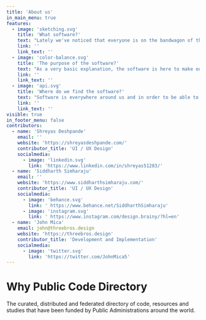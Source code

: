 ```yaml
---
title: 'About us'
in_main_menu: true
features:
  - image: 'sketching.svg'
    title: 'What software?'
    text: "Lately we've noticed that everyone is on the bandwagon of the OSS but because there are thousands of individual developers and companies out there that try to help communities we've decided to create this project the <strong>Public Code Directory</strong>"
    link: ''
    link_text: ''
  - image: 'color-balance.svg'
    title: 'The purpose of the software?'
    text: "As a very basic explanation, the software is here to make our lifes easier and free us from tideous work using pen and paper documentation and never finding what we're looking for."
    link: ''
    link_text: ''
  - image: 'api.svg'
    title: 'Where do we find the software?'
    text: "Software is everywhere around us and in order to be able to make it enter the public mind and to be used as such in the public domain we're finding the software for you.\r\nAll the software is their creators responsibility and as such we only gather the information automatically and display it for your better use."
    link: ''
    link_text: ''
visible: true
in_footer_menu: false
contributors:
  - name: 'Shreyas Deshpande'
    email: ''
    website: 'https://shreyasdeshpande.com/'
    contributor_title: 'UI / UX Design'
    socialmedia:
      - image: 'linkedin.svg'
        link: 'https://www.linkedin.com/in/shreyas51283/'
  - name: 'Siddharth Simharaju'
    email: ''
    website: 'https://www.siddharthsimharaju.com/'
    contributor_title: 'UI / UX Design'
    socialmedia:
      - image: 'behance.svg'
        link: ' https://www.behance.net/SiddharthSimharaju'
      - image: 'instagram.svg'
        link: ' https://www.instagram.com/design.brainy/?hl=en'
  - name: 'John Mica'
    email: john@threebros.design
    website: 'https://threebros.design'
    contributor_title: 'Development and Implementation'
    socialmedia:
      - image: 'twitter.svg'
        link: 'https://twitter.com/JohnMica5'
---
```


# Why Public Code Directory

The curated, distributed and federated directory of code, resources and studies that have been funded by Public Administrations around the world.
